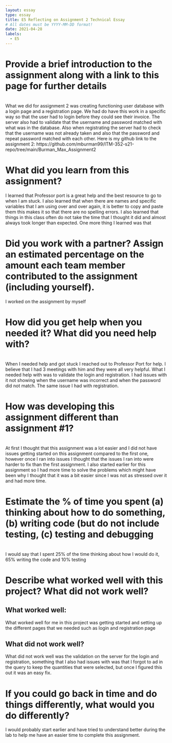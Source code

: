 ```yaml
---
layout: essay
type: essay
title: E5 Reflecting on Assignment 2 Technical Essay
# All dates must be YYYY-MM-DD format!
date: 2021-04-28
labels:
  - E5
---
```

<h1><b>Provide a brief introduction to the assignment along with a link to this page for further details</b></h1>
<br>
What we did for assignment 2 was creating functioning user database with a login page and a registration page. We had do have this work in a specific way so that the user had to login before they could see their invoice. The server also had to validate that the username and password matched with what was in the database. Also when registrating the server had to check that the username was not already taken and also that the password and repeat password matched with each other.
Here is my github link to the assignment 2: https://github.com/mburman99/ITM-352-s21-repo/tree/main/Burman_Max_Assignment2
<h1><b>What did you learn from this assignment?</b></h1>
I learned that Professor port is a great help and the best resource to go to when I am stuck. I also learned that when there are names and specific variables that I am using over and over again, it is better to copy and paste them this makes it so that there are no spelling errors. I also learned that things in this class often do not take the time that I thought it did and almost always took longer than expected. One more thing I learned was that 


<h1><b>Did you work with a partner? Assign an estimated percentage on the amount each team member contributed to the assignment (including yourself).</b></h1>
I worked on the assignment by myself
<h1><b>How did you get help when you needed it? What did you need help with?</b></h1>
<br>
When I needed help and got stuck I reached out to Professor Port for help. I believe that I had 3 meetings with him and they were all very helpful. What I needed help with was to validate the login and registration. I had issues with it not showing when the username was incorrect and when the password did not match. The same issue I had with registration.
<h1><b>How was developing this assignment different than assignment #1?</b></h1>
<br>
At first I thought that this assignment was a lot easier and I did not have issues getting started on this assignment compared to the first one, however once I ran into issues I thought that the issues I ran into were harder to fix than the first assignment. I also started earlier for this assignment so I had more time to solve the problems which might have been why I thought that it was a bit easier since I was not as stressed over it and had more time. 

<h1><b>Estimate the % of time you spent (a) thinking about how to do something, (b) writing code (but do not include testing, (c) testing and debugging</b></h1>
<br> I would say that I spent 25% of the time thinking about how I would do it, 65% writing the code and 10% testing
<h1><b>Describe what worked well with this project? What did not work well?</b></h1>
<h2><b>What worked well:</b></h2>
What worked well for me in this project was getting started and setting up the different pages that we needed such as login and registration page
<h2><b>What did not work well?</b></h2>
What did not work well was the validation on the server for the login and registration, something that I also had issues with was that I forgot to ad in the query to keep the quantities that were selected, but once I figured this out it was an easy fix.
<h1><b>If you could go back in time and do things differently, what would you do differently?</b></h1>
I would probably start earlier and have tried to understand better during the lab to help me have an easier time to complete this assignment.

